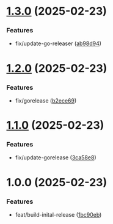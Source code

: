 # [1.3.0](https://github.com/stuttgart-things/homerun-chaos-catcher/compare/v1.2.0...v1.3.0) (2025-02-23)


### Features

* fix/update-go-releaser ([ab98d94](https://github.com/stuttgart-things/homerun-chaos-catcher/commit/ab98d942ee4e8d5f2b70208325ae55144504e807))

# [1.2.0](https://github.com/stuttgart-things/homerun-chaos-catcher/compare/v1.1.0...v1.2.0) (2025-02-23)


### Features

* fix/gorelease ([b2ece69](https://github.com/stuttgart-things/homerun-chaos-catcher/commit/b2ece69706d06f725624a5ea8c39402db3994569))

# [1.1.0](https://github.com/stuttgart-things/homerun-chaos-catcher/compare/v1.0.0...v1.1.0) (2025-02-23)


### Features

* fix/update-gorelease ([3ca58e8](https://github.com/stuttgart-things/homerun-chaos-catcher/commit/3ca58e864af1421e7de54a4a5e43dbf4bff57755))

# 1.0.0 (2025-02-23)


### Features

* feat/build-inital-release ([1bc90eb](https://github.com/stuttgart-things/homerun-chaos-catcher/commit/1bc90ebfef6173352599c7bcc207ee47ef75b2be))
